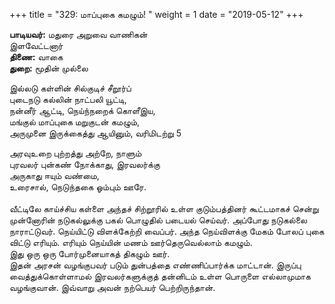 ﻿+++
title = "329: மாப்புகை கமழும்!  "
weight = 1
date = "2019-05-12"
+++

**பாடியவர்:** மதுரை அறுவை வாணிகன்  
இளவேட்டனார்  
**திணை:** வாகை  
**துறை:** மூதின் முல்லை  
  
இல்லடு கள்ளின் சில்குடிச் சீறூர்ப்  
புடைநடு கல்லின் நாட்பலி யூட்டி,  
நன்னீர் ஆட்டி, நெய்ந்நறைக் கொளீஇய,  
மங்குல் மாப்புகை மறுகுடன் கமழும்,  
அருமுனை இருக்கைத்து ஆயினும், வரிமிடற்று 5  
  
அரவுஉறை புற்றத்து அற்றே, நாளும்  
புரவலர் புன்கண் நோக்காது, இரவலர்க்கு  
அருகாது ஈயும் வண்மை,  
உரைசால், நெடுந்தகை ஓம்பும் ஊரே.  
   
வீட்டிலே காய்ச்சிய கள்ளை அந்தச் சிற்றூரில் உள்ள குடும்பத்தினர் கூட்டமாகச் சென்று முன்னோரின் நடுகல்லுக்கு பகல் பொழுதில் படையல் செய்வர். அப்போது நடுகல்லை நாராட்டுவர். நெய்யிட்டு விளக்கேற்றி வைப்பர். அந்த நெய்விளக்கு மேகம் போலப் புகை விட்டு எரியும். எரியும் நெய்யின் மணம் ஊர்தெருவெல்லாம் கமழும்.  
இது ஒரு ஒரு போர்முனையாகத் திகழும் ஊர்.  
இதன் அரசன் வழங்குபவர் படும் துன்பத்தை எண்ணிப்பார்க்க மாட்டான். இருப்பு வைத்துக்கொள்ளாமல் இரவலர்களுக்குத் தன்னிடம் உள்ள பொருளை எல்லாமுமாக வழங்குவான். இவ்வாறு அவன் நற்பெயர் பெற்றிருந்தான்.  
